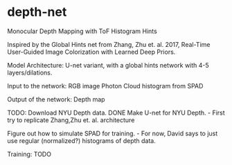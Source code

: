 # depth-net
Monocular Depth Mapping with ToF Histogram Hints

Inspired by the Global Hints net from Zhang, Zhu et. al. 2017, Real-Time User-Guided Image Colorization with Learned Deep Priors.

Model Architecture:
U-net variant, with a global hints network with 4-5 layers/dilations.

Input to the network:
RGB image
Photon Cloud histogram from SPAD

Output of the network: 
Depth map

TODO:
Download NYU Depth data. DONE
Make U-net for NYU Depth.
     - First try to replicate Zhang,Zhu et. al. architecture


Figure out how to simulate SPAD for training.
     - For now, David says to just use regular (normalized?) histograms of depth data.

Training:
TODO
